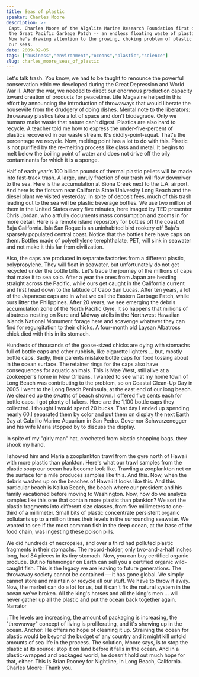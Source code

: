 ```yaml
---
title: Seas of plastic
speaker: Charles Moore
description: >-
 Capt. Charles Moore of the Algalita Marine Research Foundation first discovered
 the Great Pacific Garbage Patch -- an endless floating waste of plastic trash.
 Now he's drawing attention to the growing, choking problem of plastic debris in
 our seas.
date: 2009-02-05
tags: ["business","environment","oceans","plastic","science"]
slug: charles_moore_seas_of_plastic
---
```


Let's talk trash. You know, we had to be taught to renounce the powerful conservation ethic
we developed during the Great Depression and World War II. After the war, we needed to
direct our enormous production capacity toward creation of products for peacetime. Life
Magazine helped in this effort by announcing the introduction of throwaways that would
liberate the housewife from the drudgery of doing dishes. Mental note to the liberators:
throwaway plastics take a lot of space and don't biodegrade. Only we humans make waste
that nature can't digest. Plastics are also hard to recycle. A teacher told me how to
express the under-five-percent of plastics recovered in our waste stream. It's
diddly-point-squat. That's the percentage we recycle. Now, melting point has a lot to do
with this. Plastic is not purified by the re-melting process like glass and metal. It
begins to melt below the boiling point of water and does not drive off the oily
contaminants for which it is a sponge.

Half of each year's 100 billion pounds of thermal plastic pellets will be made into
fast-track trash. A large, unruly fraction of our trash will flow downriver to the
sea. Here is the accumulation at Biona Creek next to the L.A. airport. And here is the
flotsam near California State University Long Beach and the diesel plant we visited
yesterday. In spite of deposit fees, much of this trash leading out to the sea will be
plastic beverage bottles. We use two million of them in the United States every five
minutes, here imaged by TED presenter Chris Jordan, who artfully documents mass
consumption and zooms in for more detail. Here is a remote island repository for bottles
off the coast of Baja California. Isla San Roque is an uninhabited bird rookery off Baja's
sparsely populated central coast. Notice that the bottles here have caps on them. Bottles
made of polyethylene terephthalate, PET, will sink in seawater and not make it this far
from civilization.

Also, the caps are produced in separate factories from a different plastic, polypropylene.
They will float in seawater, but unfortunately do not get recycled under the bottle
bills. Let's trace the journey of the millions of caps that make it to sea solo. After a
year the ones from Japan are heading straight across the Pacific, while ours get caught in
the California current and first head down to the latitude of Cabo San Lucas. After ten
years, a lot of the Japanese caps are in what we call the Eastern Garbage Patch, while
ours litter the Philippines. After 20 years, we see emerging the debris accumulation zone
of the North Pacific Gyre. It so happens that millions of albatross nesting on Kure and
Midway atolls in the Northwest Hawaiian Islands National Monument forage here and scavenge
whatever they can find for regurgitation to their chicks. A four-month old Laysan
Albatross chick died with this in its stomach.

Hundreds of thousands of the goose-sized chicks are dying with stomachs full of bottle
caps and other rubbish, like cigarette lighters ... but, mostly bottle caps. Sadly, their
parents mistake bottle caps for food tossing about in the ocean surface. The retainer rings
for the caps also have consequences for aquatic animals. This is Mae West, still alive at
a zookeeper's home in New Orleans. I wanted to see what my home town of Long Beach was
contributing to the problem, so on Coastal Clean-Up Day in 2005 I went to the Long Beach
Peninsula, at the east end of our long beach. We cleaned up the swaths of beach shown. I
offered five cents each for bottle caps. I got plenty of takers. Here are the 1,100 bottle
caps they collected. I thought I would spend 20 bucks. That day I ended up spending nearly
60.I separated them by color and put them on display the next Earth Day at Cabrillo Marine
Aquarium in San Pedro. Governor Schwarzenegger and his wife Maria stopped by to discuss
the display.

In spite of my "girly man" hat, crocheted from plastic shopping bags, they shook my hand.

I showed him and Maria a zooplankton trawl from the gyre north of Hawaii with more plastic
than plankton. Here's what our trawl samples from the plastic soup our ocean has become
look like. Trawling a zooplankton net on the surface for a mile produces samples like
this. And this. Now, when the debris washes up on the beaches of Hawaii it looks like
this. And this particular beach is Kailua Beach, the beach where our president and his
family vacationed before moving to Washington. Now, how do we analyze samples like this one
that contain more plastic than plankton? We sort the plastic fragments into different size
classes, from five millimeters to one-third of a millimeter. Small bits of plastic
concentrate persistent organic pollutants up to a million times their levels in the
surrounding seawater. We wanted to see if the most common fish in the deep ocean, at the
base of the food chain, was ingesting these poison pills.

We did hundreds of necropsies, and over a third had polluted plastic fragments in their
stomachs. The record-holder, only two-and-a-half inches long, had 84 pieces in its tiny
stomach. Now, you can buy certified organic produce. But no fishmonger on Earth can sell
you a certified organic wild-caught fish. This is the legacy we are leaving to future
generations. The throwaway society cannot be contained — it has gone global. We simply
cannot store and maintain or recycle all our stuff. We have to throw it away. Now, the
market can do a lot for us, but it can't fix the natural system in the ocean we've broken.
All the king's horses and all the king's men ... will never gather up all the plastic and
put the ocean back together again. Narrator 

: The levels are increasing, the amount of packaging is increasing, the "throwaway"
concept of living is proliferating, and it's showing up in the ocean. Anchor: He offers no
hope of cleaning it up. Straining the ocean for plastic would be beyond the budget of any
country and it might kill untold amounts of sea life in the process. The solution, Moore
says, is to stop the plastic at its source: stop it on land before it falls in the ocean.
And in a plastic-wrapped and packaged world, he doesn't hold out much hope for that,
either. This is Brian Rooney for Nightline, in Long Beach, California. Charles Moore: Thank
you.

<!--
ad_duration=3.33
event="TED2009"
external_start_time=0
has_talk_citation=0
intro_duration=11.82
is_subtitle_required="False"
is_talk_featured="True"
language="en"
language_swap="False"
native_language="en"
number_of_related_talks=6
number_of_speakers=1
number_of_subtitled_videos=36
number_of_tags=5
number_of_talk_download_languages=36
number_of_talk_more_resources=2
number_of_talk_recommendations=0
number_of_talks_take_actions=0
post_ad_duration=0.83
published_timestamp="2009-02-24 01:00:00"
recording_date="2009-02-05"
speaker_description="Oceanographer"
speaker_is_published=1
speaker_name="Charles Moore"
talk_name="Seas of plastic"
talks_tags=["business","environment","oceans","plastic","science"]
talks_take_action=[]
url_photo_speaker="https://pe.tedcdn.com/images/ted/74120_254x191.jpg"
url_photo_talk="https://pe.tedcdn.com/images/ted/74119_800x600.jpg"
url_webpage="https://www.ted.com/talks/charles_moore_seas_of_plastic"
video_type_name="TED Stage Talk"
-->